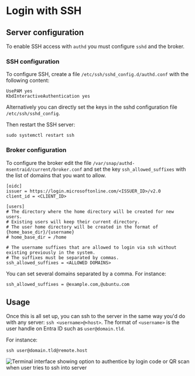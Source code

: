 # Login with SSH

## Server configuration

To enable SSH access with `authd` you must configure `sshd` and the broker.

### SSH configuration

To configure SSH, create a file `/etc/ssh/sshd_config.d/authd.conf` with the following content:

```
UsePAM yes
KbdInteractiveAuthentication yes
```

Alternatively you can directly set the keys in the sshd configuration file `/etc/ssh/sshd_config`.

Then restart the SSH server:

```
sudo systemctl restart ssh
```

### Broker configuration

To configure the broker edit the file `/var/snap/authd-msentraid/current/broker.conf` and set the key `ssh_allowed_suffixes` with the list of domains that you want to allow.

```
[oidc]
issuer = https://login.microsoftonline.com/<ISSUER_ID>/v2.0
client_id = <CLIENT_ID>

[users]
# The directory where the home directory will be created for new users.
# Existing users will keep their current directory.
# The user home directory will be created in the format of {home_base_dir}/{username}
# home_base_dir = /home

# The username suffixes that are allowed to login via ssh without existing previously in the system.
# The suffixes must be separated by commas.
ssh_allowed_suffixes = <ALLOWED DOMAINS>
```

You can set several domains separated by a comma. For instance:

```
ssh_allowed_suffixes = @example.com,@ubuntu.com
```

## Usage

Once this is all set up, you can ssh to the server in the same way you'd do with any server: `ssh <username>@<host>`. The format of `<username>` is the user handle on Entra ID such as `user@domain.tld`.

For instance:

```shell
ssh user@domain.tld@remote.host
```

![Terminal interface showing option to authentice by login code or QR scan when user tries to ssh into server](../assets/ssh-qr.png)
